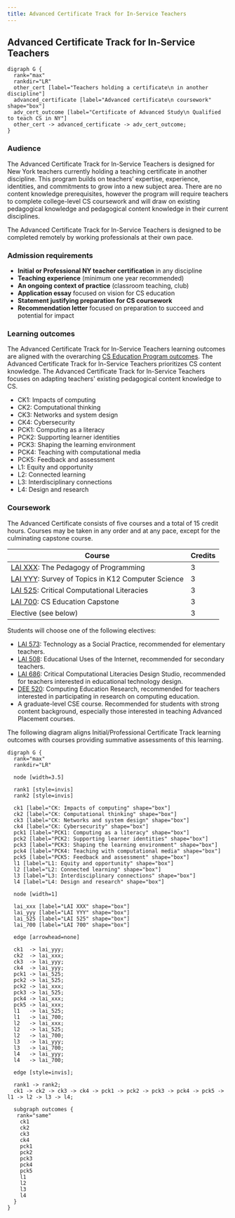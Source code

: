 ```yaml
---
title: Advanced Certificate Track for In-Service Teachers
---
```


## Advanced Certificate Track for In-Service Teachers

```{.graphviz caption="The Advanced Certificate Track for In-Service Teachers"}
digraph G {
  rank="max"
  rankdir="LR"
  other_cert [label="Teachers holding a certificate\n in another discipline"]
  advanced_certificate [label="Advanced certificate\n coursework" shape="box"]
  adv_cert_outcome [label="Certificate of Advanced Study\n Qualified to teach CS in NY"]
  other_cert -> advanced_certificate -> adv_cert_outcome;
}
```
### Audience

The Advanced Certificate Track for In-Service Teachers is designed for New York teachers currently holding 
a teaching certificate in another discipline. 
This program builds on teachers’ expertise, experience, identities, and 
commitments to grow into a new subject area. There are no content knowledge 
prerequisites, however the program will require teachers to complete college-level 
CS coursework and will draw on existing pedagogical knowledge and 
pedagogical content knowledge in their current disciplines.

The Advanced Certificate Track for In-Service Teachers is designed to be completed remotely by working 
professionals at their own pace. 

### Admission requirements

- **Initial or Professional NY teacher certification** in any discipline
- **Teaching experience** (minimum one year recommended)
- **An ongoing context of practice** (classroom teaching, club) 
- **Application essay** focused on vision for CS education
- **Statement justifying preparation for CS coursework**
- **Recommendation letter** focused on preparation to succeed and potential for impact

### Learning outcomes

The Advanced Certificate Track for In-Service Teachers learning outcomes are aligned with the overarching 
[CS Education Program outcomes](#program-outcomes).
The Advanced Certificate Track for In-Service Teachers prioritizes CS content knowledge.
The Advanced Certificate Track for In-Service Teachers focuses on adapting teachers' 
existing pedagogical content knowledge to CS.

 - CK1: Impacts of computing
 - CK2: Computational thinking
 - CK3: Networks and system design
 - CK4: Cybersecurity
 - PCK1: Computing as a literacy
 - PCK2: Supporting learner identities
 - PCK3: Shaping the learning environment
 - PCK4: Teaching with computational media
 - PCK5: Feedback and assessment
 - L1: Equity and opportunity
 - L2: Connected learning
 - L3: Interdisciplinary connections
 - L4: Design and research

### Coursework

The Advanced Certificate consists of five courses and a total of 15 credit hours. 
Courses may be taken in any order and at any pace, except for the culminating capstone
course.

| Course                                                        | Credits |
|---------------------------------------------------------------|---------|
| [LAI XXX](#lai-XXX): The Pedagogy of Programming              | 3       |
| [LAI YYY](#lai-YYY): Survey of Topics in K12 Computer Science | 3       |
| [LAI 525](#lai-525): Critical Computational Literacies        | 3       |
| [LAI 700](#lai-700): CS Education Capstone                    | 3       |
| Elective (see below)                                          | 3       |

Students will choose one of the following electives:

- [LAI 573](#lai-573): Technology as a Social Practice, recommended for elementary teachers.
- [LAI 508](#lai-508): Educational Uses of the Internet, recommended for secondary teachers.
- [LAI 686](#lai-686): Critical Computational Literacies Design Studio, recommended for 
  teachers interested in educational technology design.
- [DEE 520](#dee-520): Computing Education Research, recommended for teachers interested in 
  participating in research on computing education.
- A graduate-level CSE course. Recommended for students with strong content background, especially 
  those interested in teaching Advanced Placement courses.

The following diagram aligns Initial/Professional Certificate Track learning outcomes with courses 
providing summative assessments of this learning.

```{.graphviz caption="Alignment of program and course outcomes"}
digraph G {
  rank="max"
  rankdir="LR"

  node [width=3.5]

  rank1 [style=invis]
  rank2 [style=invis]

  ck1 [label="CK: Impacts of computing" shape="box"]
  ck2 [label="CK: Computational thinking" shape="box"]
  ck3 [label="CK: Networks and system design" shape="box"]
  ck4 [label="CK: Cybersecurity" shape="box"]
  pck1 [label="PCK1: Computing as a literacy" shape="box"]
  pck2 [label="PCK2: Supporting learner identities" shape="box"]
  pck3 [label="PCK3: Shaping the learning environment" shape="box"]
  pck4 [label="PCK4: Teaching with computational media" shape="box"]
  pck5 [label="PCK5: Feedback and assessment" shape="box"]
  l1 [label="L1: Equity and opportunity" shape="box"]
  l2 [label="L2: Connected learning" shape="box"]
  l3 [label="L3: Interdisciplinary connections" shape="box"]
  l4 [label="L4: Design and research" shape="box"]

  node [width=1]

  lai_xxx [label="LAI XXX" shape="box"]
  lai_yyy [label="LAI YYY" shape="box"]
  lai_525 [label="LAI 525" shape="box"]
  lai_700 [label="LAI 700" shape="box"]

  edge [arrowhead=none]

  ck1  -> lai_yyy;
  ck2  -> lai_xxx;
  ck3  -> lai_yyy;
  ck4  -> lai_yyy;
  pck1 -> lai_525;
  pck2 -> lai_525;
  pck2 -> lai_xxx;
  pck3 -> lai_525;
  pck4 -> lai_xxx;
  pck5 -> lai_xxx;
  l1   -> lai_525;
  l1   -> lai_700;
  l2   -> lai_xxx;
  l2   -> lai_525;
  l2   -> lai_700;
  l3   -> lai_yyy;
  l3   -> lai_700;
  l4   -> lai_yyy;
  l4   -> lai_700;

  edge [style=invis];

  rank1 -> rank2;
  ck1 -> ck2 -> ck3 -> ck4 -> pck1 -> pck2 -> pck3 -> pck4 -> pck5 -> l1 -> l2 -> l3 -> l4;

  subgraph outcomes {
   rank="same"
    ck1
    ck2
    ck3
    ck4
    pck1
    pck2
    pck3
    pck4
    pck5
    l1
    l2
    l3
    l4
  }
}
```
